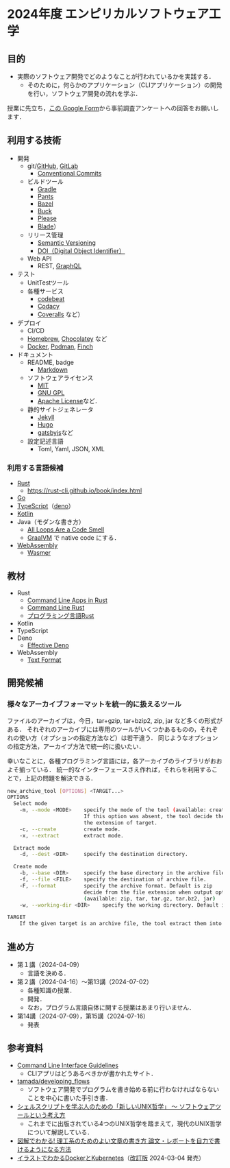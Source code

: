 # 2024年度 エンピリカルソフトウェア工学

## 目的

- 実際のソフトウェア開発でどのようなことが行われているかを実践する．
  - そのために，何らかのアプリケーション（CLIアプリケーション）の開発を行い，ソフトウェア開発の流れを学ぶ．

授業に先立ち，[この Google Form](https://forms.gle/PcngG5uLk7STVjmX8)から事前調査アンケートへの回答をお願いします．

## 利用する技術

- 開発
  - git/[GitHub](https://github.com/), [GitLab](https://gitlab.com/)
    - [Conventional Commits](https://www.conventionalcommits.org/ja/v1.0.0/)
  - ビルドツール
    - [Gradle](https://gradle.org/)
    - [Pants](https://www.pantsbuild.org/)
    - [Bazel](https://bazel.build/)
    - [Buck](https://buck.build/)
    - [Please](https://please.build/)
    - [Blade](https://github.com/chen3feng/blade-build)）
  - リリース管理
    - [Semantic Versioning](https://semver.org/lang/ja/)
    - [DOI（Digital Object Identifier）](https://www.doi.org)
  - Web API
    - REST, [GraphQL](https://graphql.org)
- テスト
  - UnitTestツール
  - 各種サービス
    - [codebeat](https://codebeat.co/)
    - [Codacy](https://www.codacy.com/)
    - [Coveralls](https://coveralls.io/) など）
- デプロイ
  - CI/CD
  - [Homebrew](https://brew.sh/index_ja), [Chocolatey](https://community.chocolatey.org/) など
  - [Docker](https://docker.com/), [Podman](https://podman.io/), [Finch](https://github.com/runfinch)
- ドキュメント
  - README, badge
    - [Markdown](https://daringfireball.net/projects/markdown/)
  - ソフトウェアライセンス
    - [MIT](https://opensource.org/license/mit)
    - [GNU GPL](https://www.gnu.org/licenses/gpl-3.0.html)
    - [Apache License](https://www.apache.org/licenses/)など．
  - 静的サイトジェネレータ
    - [Jekyll](http://jekyllrb-ja.github.io/)
    - [Hugo](https://gohugo.io/)
    - [gatsbyjs](https://www.gatsbyjs.com/)など
  - 設定記述言語
    - Toml, Yaml, JSON, XML
  
### 利用する言語候補

- [Rust](https://www.rust-lang.org/ja)
  - https://rust-cli.github.io/book/index.html
- [Go](https://go.dev/)
- [TypeScript](https://www.typescriptlang.org/)（[deno](https://deno.land/)）
- [Kotlin](https://kotlinlang.org/)
- Java（モダンな書き方）
  - [All Loops Are a Code Smell](https://medium.com/swlh/all-loops-are-a-code-smell-6416ac4865d6)
  - [GraalVM](https://www.graalvm.org/) で native code にする．
- [WebAssembly](https://webassembly.org)
  - [Wasmer](https://wasmer.io)

## 教材

- Rust
  - [Command Line Apps in Rust](https://rust-cli.github.io/book/index.html#command-line-apps-in-rust)
  - [Command Line Rust](https://www.oreilly.com/library/view/command-line-rust/9781098109424/)
  - [プログラミング言語Rust](https://doc.rust-jp.rs/book-ja/)
- Kotlin
- TypeScript
- Deno
  - [Effective Deno](https://zenn.dev/uki00a/books/effective-deno)
- WebAssembly
  - [Text Format](https://webassembly.github.io/spec/core/text/index.html)

## 開発候補

### 様々なアーカイブフォーマットを統一的に扱えるツール

ファイルのアーカイブは，今日，tar+gzip, tar+bzip2, zip, jar など多くの形式がある．
それぞれのアーカイブには専用のツールがいくつかあるものの，それぞれの使い方（オプションの指定方法など）は若干違う．
同じようなオプションの指定方法，アーカイブ方法で統一的に扱いたい．

幸いなことに，各種プログラミング言語には，各アーカイブのライブラリがおおよそ揃っている．
統一的なインターフェースさえ作れば，それらを利用することで，上記の問題を解決できる．

```sh
new_archive_tool [OPTIONS] <TARGET...>
OPTIONS
  Select mode
    -m, --mode <MODE>    specify the mode of the tool (available: create, extract). 
                         If this option was absent, the tool decide the mode from 
                         the extension of target.
    -c, --create         create mode.
    -x, --extract        extract mode.

  Extract mode
    -d, --dest <DIR>     specify the destination directory.

  Create mode
    -b, --base <DIR>     specify the base directory in the archive file.
    -f, --file <FILE>    specify the destination of archive file.
    -F, --format         specify the archive format. Default is zip
                         decide from the file extension when output option is specified. 
                         (available: zip, tar, tar.gz, tar.bz2, jar)
    -w, --working-dir <DIR>    specify the working directory. Default is the current directory.

TARGET
    If the given target is an archive file, the tool extract them into the dest directory.
```

## 進め方

- 第１講（2024-04-09）
  - 言語を決める．
- 第２講（2024-04-16）〜第13講（2024-07-02）
  - 各種知識の授業．
  - 開発．
  - なお，プログラム言語自体に関する授業はあまり行いません．
- 第14講（2024-07-09），第15講（2024-07-16）
  - 発表

## 参考資料

- [Command Line Interface Guidelines](https://clig.dev)
  - CLIアプリはどうあるべきかが書かれたサイト．
- [tamada/developing_flows](https://github.com/tamada/developing_flows)
  - ソフトウェア開発でプログラムを書き始める前に行わなければならないことを中心に書いた手引き書．
- [シェルスクリプトを学ぶ人のための「新しいUNIX哲学」 〜 ソフトウェアツールという考え方](https://qiita.com/ko1nksm/items/c55d067b55bbd561df11)
  - これまでに出版されている4つのUNIX哲学を踏まえて，現代のUNIX哲学について解説している．
- [図解でわかる! 理工系のためのよい文章の書き方 論文・レポートを自力で書けるようになる方法](https://www.amazon.co.jp/dp/4798158895)
- [イラストでわかるDockerとKubernetes](https://www.amazon.co.jp/dp/4297118378/)（[改訂版](https://www.amazon.co.jp/dp/4297140551) 2024-03-04 発売）
